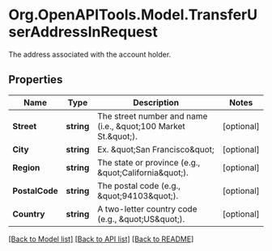 # Org.OpenAPITools.Model.TransferUserAddressInRequest
The address associated with the account holder.

## Properties

Name | Type | Description | Notes
------------ | ------------- | ------------- | -------------
**Street** | **string** | The street number and name (i.e., \&quot;100 Market St.\&quot;). | [optional] 
**City** | **string** | Ex. \&quot;San Francisco\&quot; | [optional] 
**Region** | **string** | The state or province (e.g., \&quot;California\&quot;). | [optional] 
**PostalCode** | **string** | The postal code (e.g., \&quot;94103\&quot;). | [optional] 
**Country** | **string** | A two-letter country code (e.g., \&quot;US\&quot;). | [optional] 

[[Back to Model list]](../README.md#documentation-for-models) [[Back to API list]](../README.md#documentation-for-api-endpoints) [[Back to README]](../README.md)

